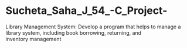 # Sucheta_Saha_J_54_-C_Project-
Library Management System: Develop a program that helps to manage a library system, including book borrowing, returning, and inventory management
